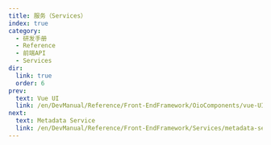 ```yaml
---
title: 服务（Services）
index: true
category:
  - 研发手册
  - Reference
  - 前端API
  - Services
dir:
  link: true
  order: 6
prev:
  text: Vue UI
  link: /en/DevManual/Reference/Front-EndFramework/OioComponents/vue-UI.md
next:
  text: Metadata Service
  link: /en/DevManual/Reference/Front-EndFramework/Services/metadata-service.md
---
```

